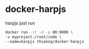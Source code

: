 # docker-harpjs
harpjs just run

```bash
docker run -it -d -p 80:9000 \
-v myproject:/root/code \
--name=harpjs thiennq/docker-harpjs
```

